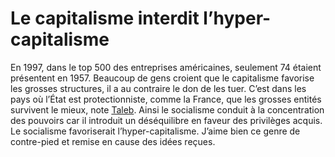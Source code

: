 # Le capitalisme interdit l’hyper-capitalisme

En 1997, dans le top 500 des entreprises américaines, seulement 74 étaient présentent en 1957. Beaucoup de gens croient que le capitalisme favorise les grosses structures, il a au contraire le don de les tuer. C’est dans les pays où l’État est protectionniste, comme la France, que les grosses entités survivent le mieux, note [Taleb](http://blog.tcrouzet.com/2007/09/03/conversation-avec-taleb/). Ainsi le socialisme conduit à la concentration des pouvoirs car il introduit un déséquilibre en faveur des privilèges acquis. Le socialisme favoriserait l’hyper-capitalisme. J’aime bien ce genre de contre-pied et remise en cause des idées reçues.